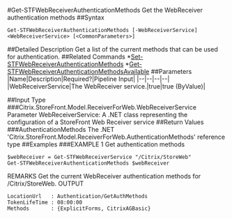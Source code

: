 #Get-STFWebReceiverAuthenticationMethods
Get the WebReceiver authentication methods
##Syntax
```Get-STFWebReceiverAuthenticationMethods [-WebReceiverService] <WebReceiverService> [<CommonParameters>]
```
##Detailed Description
Get a list of the current methods that can be used for authentication.
##Related Commands
*[Set-STFWebReceiverAuthenticationMethods](Set-STFWebReceiverAuthenticationMethods)
*[Get-STFWebReceiverAuthenticationMethodsAvailable](Get-STFWebReceiverAuthenticationMethodsAvailable)
##Parameters
|Name|Description|Required?|Pipeline Input||--|--|--|--||WebReceiverService|The WebReceiver service.|true|true (ByValue)|##Input Type
###Citrix.StoreFront.Model.ReceiverForWeb.WebReceiverService
Parameter WebReceiverService: A .NET class representing the configuration of a StoreFront Web Receiver service
##Return Values
###AuthenticationMethods
The .NET 'Citrix.StoreFront.Model.ReceiverForWeb.AuthenticationMethods' reference type
##Examples
###EXAMPLE 1 Get authentication methods
```$webReceiver = Get-STFWebReceiverService "/Citrix/StoreWeb"
Get-STFWebReceiverAuthenticationMethods $webReceiver
```
REMARKS
Get the current WebReceiver authentication methods for /Citrix/StoreWeb.
OUTPUT
```LocationUrl   : Authentication/GetAuthMethods
TokenLifeTime : 08:00:00
Methods       : {ExplicitForms, CitrixAGBasic}
```
